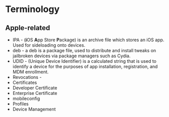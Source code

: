 # Terminology

## Apple-related

* IPA - \(**i**OS **A**pp Store **P**ackage\) is an archive file which stores an iOS app. Used for sideloading onto devices.
* deb - a deb is a package file, used to distribute and install tweaks on jailbroken devices via package managers such as Cydia.
* UDID - \(Unique Device Identifier\) is a calculated string that is used to identify a device for the purposes of app installation, registration, and MDM enrollment.
* Revocations - 
* Certificates
* Developer Certificate
* Enterprise Certificate
* mobileconfig
* Profiles
* Device Management





